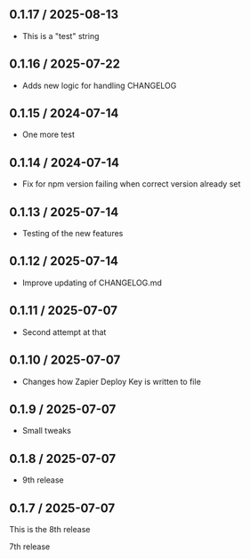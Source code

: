 ## 0.1.17 / 2025-08-13
- This is a "test" string

## 0.1.16 / 2025-07-22
- Adds new logic for handling CHANGELOG

## 0.1.15 / 2024-07-14
- One more test

## 0.1.14 / 2024-07-14
- Fix for npm version failing when correct version already set

## 0.1.13 / 2025-07-14
- Testing of the new features

## 0.1.12 / 2025-07-14
- Improve updating of CHANGELOG.md

## 0.1.11 / 2025-07-07
- Second attempt at that

## 0.1.10 / 2025-07-07
- Changes how Zapier Deploy Key is written to file 

## 0.1.9 / 2025-07-07
- Small tweaks

## 0.1.8 / 2025-07-07
- 9th release

## 0.1.7 / 2025-07-07
This is the 8th release

7th release





